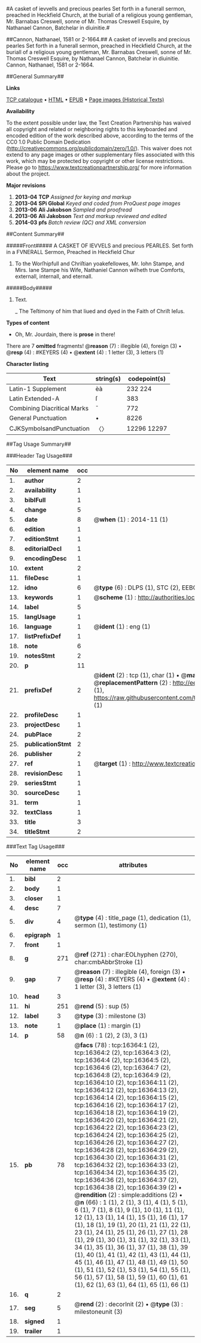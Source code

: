 #A casket of ievvells and precious pearles Set forth in a funerall sermon, preached in Heckfield Church, at the buriall of a religious young gentleman, Mr. Barnabas Creswell, sonne of Mr. Thomas Creswell Esquire, by Nathanael Cannon, Batchelar in diuinitie.#

##Cannon, Nathanael, 1581 or 2-1664.##
A casket of ievvells and precious pearles Set forth in a funerall sermon, preached in Heckfield Church, at the buriall of a religious young gentleman, Mr. Barnabas Creswell, sonne of Mr. Thomas Creswell Esquire, by Nathanael Cannon, Batchelar in diuinitie.
Cannon, Nathanael, 1581 or 2-1664.

##General Summary##

**Links**

[TCP catalogue](http://www.ota.ox.ac.uk/tcp/)  • 
[HTML](http://tei.it.ox.ac.uk/tcp/Texts-HTML/free/A17/A17913.html)  • 
[EPUB](http://tei.it.ox.ac.uk/tcp/Texts-EPUB/free/A17/A17913.epub) • 
[Page images (Historical Texts)](https://historicaltexts.jisc.ac.uk/eebo-99851108e)

**Availability**

To the extent possible under law, the Text Creation Partnership has waived all copyright and related or neighboring rights to this keyboarded and encoded edition of the work described above, according to the terms of the CC0 1.0 Public Domain Dedication (http://creativecommons.org/publicdomain/zero/1.0/). This waiver does not extend to any page images or other supplementary files associated with this work, which may be protected by copyright or other license restrictions. Please go to https://www.textcreationpartnership.org/ for more information about the project.

**Major revisions**

1. __2013-04__ __TCP__ *Assigned for keying and markup*
1. __2013-04__ __SPi Global__ *Keyed and coded from ProQuest page images*
1. __2013-06__ __Ali Jakobson__ *Sampled and proofread*
1. __2013-06__ __Ali Jakobson__ *Text and markup reviewed and edited*
1. __2014-03__ __pfs__ *Batch review (QC) and XML conversion*

##Content Summary##

#####Front#####
A CASKET OF IEVVELS and precious PEARLES. Set forth in a FVNERALL Sermon, Preached in Heckfield Chur
1. To the Worſhipfull and Chriſtian yoakefellowes, Mr. Iohn Stampe, and Mirs. Iane Stampe his Wife, Nathaniel Cannon wiſheth true Comforts, externall, internall, and eternall.

#####Body#####

1. Text.

    _ The Teſtimony of him that liued and dyed in the Faith of Chriſt Ieſus.

**Types of content**

  * Oh, Mr. Jourdain, there is **prose** in there!

There are 7 **omitted** fragments! 
 @__reason__ (7) : illegible (4), foreign (3)  •  @__resp__ (4) : #KEYERS (4)  •  @__extent__ (4) : 1 letter (3), 3 letters (1)

**Character listing**


|Text|string(s)|codepoint(s)|
|---|---|---|
|Latin-1 Supplement|èà|232 224|
|Latin Extended-A|ſ|383|
|Combining             Diacritical Marks|̄|772|
|General Punctuation|•|8226|
|CJKSymbolsandPunctuation|〈〉|12296 12297|

##Tag Usage Summary##

###Header Tag Usage###

|No|element name|occ|attributes|
|---|---|---|---|
|1.|__author__|2||
|2.|__availability__|1||
|3.|__biblFull__|1||
|4.|__change__|5||
|5.|__date__|8| @__when__ (1) : 2014-11 (1)|
|6.|__edition__|1||
|7.|__editionStmt__|1||
|8.|__editorialDecl__|1||
|9.|__encodingDesc__|1||
|10.|__extent__|2||
|11.|__fileDesc__|1||
|12.|__idno__|6| @__type__ (6) : DLPS (1), STC (2), EEBO-CITATION (1), PROQUEST (1), VID (1)|
|13.|__keywords__|1| @__scheme__ (1) : http://authorities.loc.gov/ (1)|
|14.|__label__|5||
|15.|__langUsage__|1||
|16.|__language__|1| @__ident__ (1) : eng (1)|
|17.|__listPrefixDef__|1||
|18.|__note__|6||
|19.|__notesStmt__|2||
|20.|__p__|11||
|21.|__prefixDef__|2| @__ident__ (2) : tcp (1), char (1)  •  @__matchPattern__ (2) : ([0-9\-]+):([0-9IVX]+) (1), (.+) (1)  •  @__replacementPattern__ (2) : http://eebo.chadwyck.com/downloadtiff?vid=$1&page=$2 (1), https://raw.githubusercontent.com/textcreationpartnership/Texts/master/tcpchars.xml#$1 (1)|
|22.|__profileDesc__|1||
|23.|__projectDesc__|1||
|24.|__pubPlace__|2||
|25.|__publicationStmt__|2||
|26.|__publisher__|2||
|27.|__ref__|1| @__target__ (1) : http://www.textcreationpartnership.org/docs/. (1)|
|28.|__revisionDesc__|1||
|29.|__seriesStmt__|1||
|30.|__sourceDesc__|1||
|31.|__term__|1||
|32.|__textClass__|1||
|33.|__title__|3||
|34.|__titleStmt__|2||


###Text Tag Usage###

|No|element name|occ|attributes|
|---|---|---|---|
|1.|__bibl__|2||
|2.|__body__|1||
|3.|__closer__|1||
|4.|__desc__|7||
|5.|__div__|4| @__type__ (4) : title_page (1), dedication (1), sermon (1), testimony (1)|
|6.|__epigraph__|1||
|7.|__front__|1||
|8.|__g__|271| @__ref__ (271) : char:EOLhyphen (270), char:cmbAbbrStroke (1)|
|9.|__gap__|7| @__reason__ (7) : illegible (4), foreign (3)  •  @__resp__ (4) : #KEYERS (4)  •  @__extent__ (4) : 1 letter (3), 3 letters (1)|
|10.|__head__|3||
|11.|__hi__|251| @__rend__ (5) : sup (5)|
|12.|__label__|3| @__type__ (3) : milestone (3)|
|13.|__note__|1| @__place__ (1) : margin (1)|
|14.|__p__|58| @__n__ (6) : 1 (2), 2 (3), 3 (1)|
|15.|__pb__|78| @__facs__ (78) : tcp:16364:1 (2), tcp:16364:2 (2), tcp:16364:3 (2), tcp:16364:4 (2), tcp:16364:5 (2), tcp:16364:6 (2), tcp:16364:7 (2), tcp:16364:8 (2), tcp:16364:9 (2), tcp:16364:10 (2), tcp:16364:11 (2), tcp:16364:12 (2), tcp:16364:13 (2), tcp:16364:14 (2), tcp:16364:15 (2), tcp:16364:16 (2), tcp:16364:17 (2), tcp:16364:18 (2), tcp:16364:19 (2), tcp:16364:20 (2), tcp:16364:21 (2), tcp:16364:22 (2), tcp:16364:23 (2), tcp:16364:24 (2), tcp:16364:25 (2), tcp:16364:26 (2), tcp:16364:27 (2), tcp:16364:28 (2), tcp:16364:29 (2), tcp:16364:30 (2), tcp:16364:31 (2), tcp:16364:32 (2), tcp:16364:33 (2), tcp:16364:34 (2), tcp:16364:35 (2), tcp:16364:36 (2), tcp:16364:37 (2), tcp:16364:38 (2), tcp:16364:39 (2)  •  @__rendition__ (2) : simple:additions (2)  •  @__n__ (66) : 1 (1), 2 (1), 3 (1), 4 (1), 5 (1), 6 (1), 7 (1), 8 (1), 9 (1), 10 (1), 11 (1), 12 (1), 13 (1), 14 (1), 15 (1), 16 (1), 17 (1), 18 (1), 19 (1), 20 (1), 21 (1), 22 (1), 23 (1), 24 (1), 25 (1), 26 (1), 27 (1), 28 (1), 29 (1), 30 (1), 31 (1), 32 (1), 33 (1), 34 (1), 35 (1), 36 (1), 37 (1), 38 (1), 39 (1), 40 (1), 41 (1), 42 (1), 43 (1), 44 (1), 45 (1), 46 (1), 47 (1), 48 (1), 49 (1), 50 (1), 51 (1), 52 (1), 53 (1), 54 (1), 55 (1), 56 (1), 57 (1), 58 (1), 59 (1), 60 (1), 61 (1), 62 (1), 63 (1), 64 (1), 65 (1), 66 (1)|
|16.|__q__|2||
|17.|__seg__|5| @__rend__ (2) : decorInit (2)  •  @__type__ (3) : milestoneunit (3)|
|18.|__signed__|1||
|19.|__trailer__|1||
